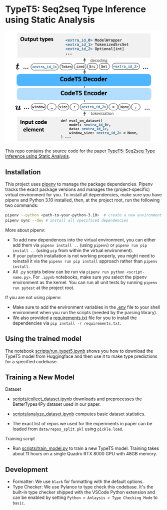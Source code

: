# TypeT5: Seq2seq Type Inference using Static Analysis

<img src="data/TypeT5-Workflow.png" width="600" alt="TypeT5 Workflow">

This repo contains the source code for the paper [TypeT5: Seq2seq Type Inference using Static Analysis](https://openreview.net/forum?id=4TyNEhI2GdN&noteId=EX_-kP9xah).

## Installation

This project uses [pipenv](https://pipenv.pypa.io/en/latest/) to manage the package dependencies. Pipenv tracks the exact package versions and manages the (project-specific) virtual environment for you. To install all dependencies, make sure you have pipenv and Python 3.10 installed, then, at the project root, run the following two commands:
```bash
pipenv --python <path-to-your-python-3.10>  # create a new environment for this project
pipenv sync --dev # install all specificed dependencies
```

More about pipenv:
- To add new dependences into the virtual environment, you can either add them via `pipenv install ..` (using `pipenv`) or `pipenv run pip install ..` (using `pip` from within the virtual environment). 
- If your pytorch installation is not working properly, you might need to reinstall it via the `pipenv run pip install` approach rather than `pipenv install`. 
- All `.py` scripts below can be run via `pipenv run python <script-name.py>`. For `.ipynb` notebooks, make sure you select the pipenv environment as the kernel. You can run all unit tests by running `pipenv run pytest` at the project root.

If you are not using pipenv:    
- Make sure to add the environment variables in the [.env](.env) file to your shell environment when you run the scripts (needed by the parsing library).
- We also provided a [requirements.txt](requirements.txt) file for you to install the dependencies via `pip install -r requirements.txt`.


## Using the trained model
The notebook [scripts/run_typet5.ipynb](scripts/run_typet5.ipynb) shows you how to download the TypeT5 model from Huggingface and then use it to make type predictions for a specified codebase.

## Training a New Model


Dataset
- [scripts/collect_dataset.ipynb](scripts/collect_dataset.ipynb) downloads and preprocesses the BetterTypes4Py dataset used in our paper.

- [scripts/analyze_dataset.ipynb](scripts/analyze_dataset.ipynb) computes basic dataset statistics.

- The exact list of repos we used for the experiments in paper can be loaded from `data/repos_split.pkl` using `pickle.load`.

Training script
- Run [scripts/train_model.py](scripts/train_model.py) to train a new TypeT5 model. Training takes about 11 hours on a single Quadro RTX 8000 GPU with 48GB memory.


## Development
- Formatter: We use `black` for formatting with the default options.
- Type Checker: We use Pylance to type check this codebase. It's the built-in type checker shipped with the VSCode Python extension and can be enabled by setting `Python > Anlaysis > Type Checking Mode` to `basic`.
